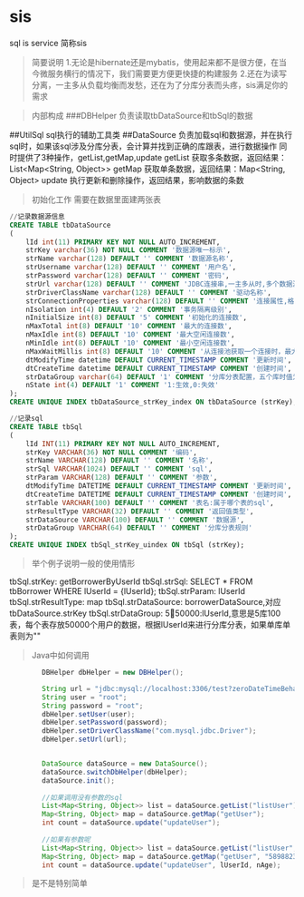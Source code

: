 # sis
sql is service 简称sis
>简要说明
1.无论是hibernate还是mybatis，使用起来都不是很方便，在当今微服务横行的情况下，我们需要更方便更快捷的构建服务
2.还在为读写分离，一主多从负载均衡而发愁，还在为了分库分表而头疼，sis满足你的需求

>内部构成
###DBHelper
    负责读取tbDataSource和tbSql的数据
    
 ##UtilSql
    sql执行的辅助工具类
 ##DataSource
    负责加载sql和数据源，并在执行sql时，如果该sql涉及分库分表，会计算并找到正确的库跟表，进行数据操作
    同时提供了3种操作，getList,getMap,update
    getList 获取多条数据，返回结果：List<Map<String, Object>>
    getMap  获取单条数据，返回结果：Map<String, Object>
    update  执行更新和删除操作，返回结果，影响数据的条数
    
    

>初始化工作
需要在数据里面建两张表
```SQL
//记录数据源信息
CREATE TABLE tbDataSource
(
    lId int(11) PRIMARY KEY NOT NULL AUTO_INCREMENT,
    strKey varchar(36) NOT NULL COMMENT '数据源唯一标示',
    strName varchar(128) DEFAULT '' COMMENT '数据源名称',
    strUsername varchar(128) DEFAULT '' COMMENT '用户名',
    strPassword varchar(128) DEFAULT '' COMMENT '密码',
    strUrl varchar(128) DEFAULT '' COMMENT 'JDBC连接串,一主多从时,多个数据源用逗号分隔',
    strDriverClassName varchar(128) DEFAULT '' COMMENT '驱动名称',
    strConnectionProperties varchar(128) DEFAULT '' COMMENT '连接属性,格式[参数名=参数值]',
    nIsolation int(4) DEFAULT '2' COMMENT '事务隔离级别',
    nInitialSize int(8) DEFAULT '5' COMMENT '初始化的连接数',
    nMaxTotal int(8) DEFAULT '10' COMMENT '最大的连接数',
    nMaxIdle int(8) DEFAULT '10' COMMENT '最大空闲连接数',
    nMinIdle int(8) DEFAULT '10' COMMENT '最小空闲连接数',
    nMaxWaitMillis int(8) DEFAULT '10' COMMENT '从连接池获取一个连接时，最大的等待时间',
    dtModifyTime datetime DEFAULT CURRENT_TIMESTAMP COMMENT '更新时间',
    dtCreateTime datetime DEFAULT CURRENT_TIMESTAMP COMMENT '创建时间',
    strDataGroup varchar(64) DEFAULT '1' COMMENT '分库分表配置，五个库时值为5，1个库时值为1',
    nState int(4) DEFAULT '1' COMMENT '1:生效,0:失效'
);
CREATE UNIQUE INDEX tbDataSource_strKey_index ON tbDataSource (strKey);

//记录sql
CREATE TABLE tbSql
(
    lId INT(11) PRIMARY KEY NOT NULL AUTO_INCREMENT,
    strKey VARCHAR(36) NOT NULL COMMENT '编码',
    strName VARCHAR(128) DEFAULT '' COMMENT '名称',
    strSql VARCHAR(1024) DEFAULT '' COMMENT 'sql',
    strParam VARCHAR(128) DEFAULT '' COMMENT '参数',
    dtModifyTime DATETIME DEFAULT CURRENT_TIMESTAMP COMMENT '更新时间',
    dtCreateTime DATETIME DEFAULT CURRENT_TIMESTAMP COMMENT '创建时间',
    strTable VARCHAR(100) DEFAULT '' COMMENT '表名:属于哪个表的sql',
    strResultType VARCHAR(32) DEFAULT '' COMMENT '返回值类型',
    strDataSource VARCHAR(100) DEFAULT '' COMMENT '数据源',
    strDataGroup VARCHAR(64) DEFAULT '' COMMENT '分库分表规则'
);
CREATE UNIQUE INDEX tbSql_strKey_uindex ON tbSql (strKey);
```

>举个例子说明一般的使用情形

tbSql.strKey:           getBorrowerByUserId
tbSql.strSql:           SELECT * FROM tbBorrower WHERE lUserId = {lUserId};
tbSql.strParam:         lUserId
tbSql.strResultType:    map
tbSql.strDataSource:    borrowerDataSource,对应tbDataSource.strKey
tbSql.strDataGroup:     5:100:50000:lUserId,意思是5库100表，每个表存放50000个用户的数据，根据lUserId来进行分库分表，如果单库单表则为""


>Java中如何调用
```JAVA
        DBHelper dbHelper = new DBHelper();

        String url = "jdbc:mysql://localhost:3306/test?zeroDateTimeBehavior=convertToNull&Unicode=true&amp;characterEncoding=utf8";
        String user = "root";
        String password = "root";
        dbHelper.setUser(user);
        dbHelper.setPassword(password);
        dbHelper.setDriverClassName("com.mysql.jdbc.Driver");
        dbHelper.setUrl(url);


        DataSource dataSource = new DataSource();
        dataSource.switchDbHelper(dbHelper);
        dataSource.init();
        
        //如果调用没有参数的sql
        List<Map<String, Object>> list = dataSource.getList("listUser");
        Map<String, Object> map = dataSource.getMap("getUser");
        int count = dataSource.update("updateUser");
        
        //如果有参数呢
        List<Map<String, Object>> list = dataSource.getList("listUser", nAge, strMobile);
        Map<String, Object> map = dataSource.getMap("getUser", "5898823");
        int count = dataSource.update("updateUser", lUserId, nAge);

```

>是不是特别简单